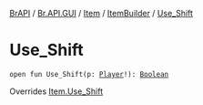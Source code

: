 [BrAPI](../../../index.md) / [Br.API.GUI](../../index.md) / [Item](../index.md) / [ItemBuilder](index.md) / [Use_Shift](./-use_-shift.md)

# Use_Shift

`open fun Use_Shift(p: `[`Player`](https://hub.spigotmc.org/javadocs/spigot/org/bukkit/entity/Player.html)`!): `[`Boolean`](https://kotlinlang.org/api/latest/jvm/stdlib/kotlin/-boolean/index.html)

Overrides [Item.Use_Shift](../-use_-shift.md)


